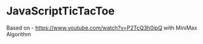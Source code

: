 # JavaScriptTicTacToe
Based on - https://www.youtube.com/watch?v=P2TcQ3h0ipQ with MiniMax Algorithm
